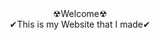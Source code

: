 <center>☢Welcome☢</center>
<center>✔This is my Website that I made✔</center>
<form type="submit" value="Go to other page"></form>
